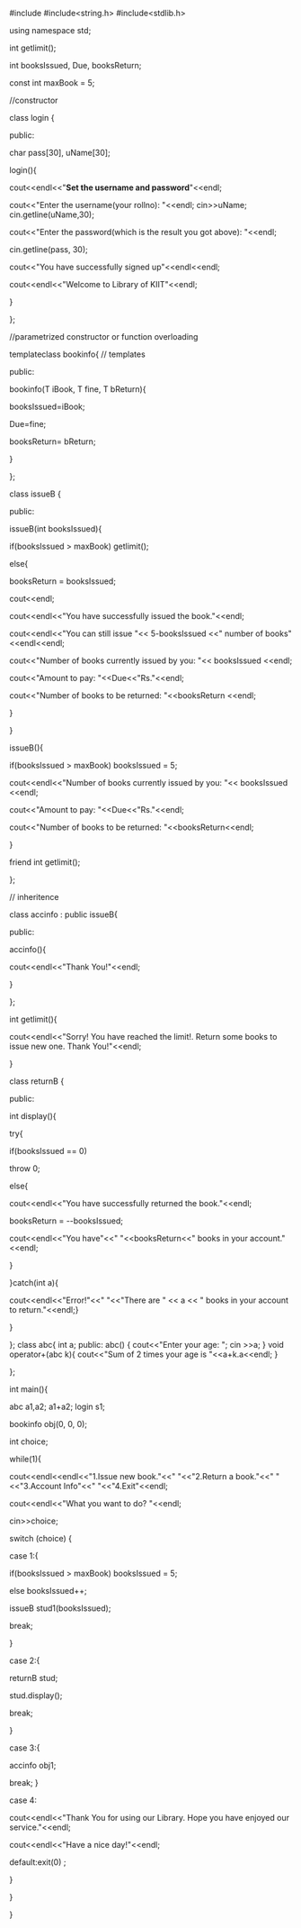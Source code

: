 #include<iostream>
#include<string.h>
#include<stdlib.h>

using namespace std;

int getlimit();

int booksIssued, Due, booksReturn;

const int maxBook = 5;

//constructor

class login {

public:

char pass[30], uName[30];

login(){

cout<<endl<<"********Set the username and password********"<<endl;

cout<<"Enter the username(your rollno): "<<endl;
cin>>uName;
cin.getline(uName,30);

cout<<"Enter the password(which is the result you got above): "<<endl;

cin.getline(pass, 30);

cout<<"You have successfully signed up"<<endl<<endl;

cout<<endl<<"Welcome to Library of KIIT"<<endl;

}

};

//parametrized constructor or function overloading

template<class T>class bookinfo{            // templates

public:

bookinfo(T iBook, T fine, T bReturn){

booksIssued=iBook;

Due=fine;

booksReturn= bReturn;

}

};

class issueB {

public:

issueB(int booksIssued){

if(booksIssued > maxBook) 
getlimit();

else{

booksReturn = booksIssued;

cout<<endl;

cout<<endl<<"You have successfully issued the book."<<endl;

cout<<endl<<"You can still issue "<< 5-booksIssued <<" number of books"<<endl<<endl;

cout<<"Number of books currently issued by you: "<< booksIssued <<endl;

cout<<"Amount to pay: "<<Due<<"Rs."<<endl;

cout<<"Number of books to be returned: "<<booksReturn <<endl;

}

}

issueB(){

if(booksIssued > maxBook) booksIssued = 5;

cout<<endl<<"Number of books currently issued by you: "<< booksIssued <<endl;

cout<<"Amount to pay: "<<Due<<"Rs."<<endl;

cout<<"Number of books to be returned: "<<booksReturn<<endl;

}

friend int getlimit();

};

// inheritence

class accinfo : public issueB{

public:

accinfo(){

cout<<endl<<"Thank You!"<<endl;

}

};

int getlimit(){

cout<<endl<<"Sorry! You have reached the limit!. Return some books to issue new one. Thank You!"<<endl;

}

class returnB {

public:

int display(){


try{

if(booksIssued == 0)

throw 0;

else{

cout<<endl<<"You have successfully returned the book."<<endl;

booksReturn = --booksIssued;

cout<<endl<<"You have"<<" "<<booksReturn<<" books in your account."<<endl;

}

}catch(int a){

cout<<endl<<"Error!"<<" "<<"There are " << a << " books in your account to return."<<endl;}

}

};
class abc{
    int a;
    public:
    abc() {
        cout<<"Enter your age: ";
        cin >>a;
    }
    void operator+(abc k){
        cout<<"Sum of 2 times your age is "<<a+k.a<<endl;
    }
    
};

int main(){

abc a1,a2;
a1+a2;
login s1;

bookinfo<int> obj(0, 0, 0);

int choice;

while(1){

cout<<endl<<endl<<"1.Issue new book."<<" "<<"2.Return a book."<<" "<<"3.Account Info"<<" "<<"4.Exit"<<endl;

cout<<endl<<"What you want to do? "<<endl;

cin>>choice;

switch (choice) {

case 1:{

if(booksIssued > maxBook) booksIssued = 5;

else booksIssued++;

issueB stud1(booksIssued);

break;

}

case 2:{

returnB stud;

stud.display();

break;

}

case 3:{

accinfo obj1;

break;
}

case 4:

cout<<endl<<"Thank You for using our Library. Hope you have enjoyed our service."<<endl;

cout<<endl<<"Have a nice day!"<<endl;

default:exit(0) ;

}

}

}
